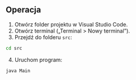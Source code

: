 ## Operacja

1. Otwórz folder projektu w Visual Studio Code.
2. Otwórz terminal („Terminal > Nowy terminal”).
3. Przejdź do folderu `src`:
 ```sh
 cd src
 ```
4. Uruchom program:
 ```sh
 java Main
 ```
